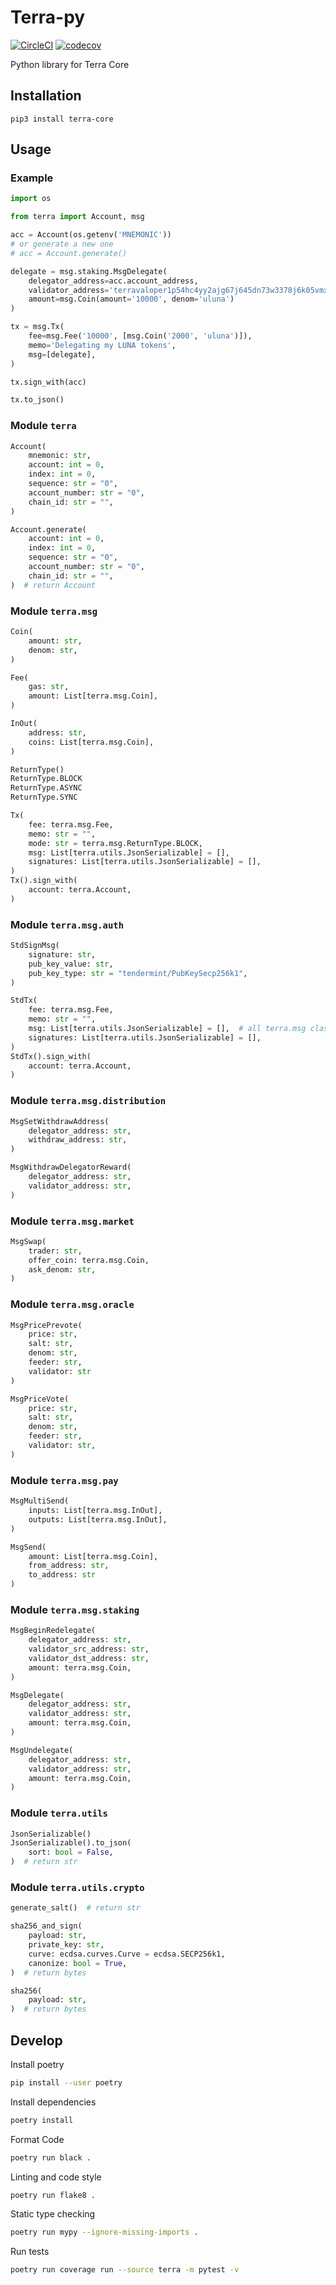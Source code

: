 # Terra-py

[![CircleCI](https://circleci.com/gh/terra-project/terra-py/tree/develop.svg?style=svg&circle-token=5f2dc128a3b81385969b69b77db1ed45d9163b5c)](https://circleci.com/gh/terra-project/terra-py/tree/develop)
[![codecov](https://codecov.io/gh/terra-project/terra-py/branch/develop/graph/badge.svg?token=mYwZ5wP3oU)](https://codecov.io/gh/terra-project/terra-py)


Python library for Terra Core

## Installation

```
pip3 install terra-core
```

## Usage

### Example

```python
import os

from terra import Account, msg

acc = Account(os.getenv('MNEMONIC'))
# or generate a new one
# acc = Account.generate()

delegate = msg.staking.MsgDelegate(
    delegator_address=acc.account_address,
    validator_address='terravaloper1p54hc4yy2ajg67j645dn73w3378j6k05vmx9r2',
    amount=msg.Coin(amount='10000', denom='uluna')
)

tx = msg.Tx(
    fee=msg.Fee('10000', [msg.Coin('2000', 'uluna')]),
    memo='Delegating my LUNA tokens',
    msg=[delegate],
)

tx.sign_with(acc)

tx.to_json()
```

### Module `terra`

```python
Account(
    mnemonic: str,
    account: int = 0,
    index: int = 0,
    sequence: str = "0",
    account_number: str = "0",
    chain_id: str = "",
)

Account.generate(
    account: int = 0,
    index: int = 0,
    sequence: str = "0",
    account_number: str = "0",
    chain_id: str = "",
)  # return Account
```

### Module `terra.msg`

```python
Coin(
    amount: str,
    denom: str,
)

Fee(
    gas: str,
    amount: List[terra.msg.Coin],
)

InOut(
    address: str,
    coins: List[terra.msg.Coin],
)

ReturnType()
ReturnType.BLOCK
ReturnType.ASYNC
ReturnType.SYNC

Tx(
    fee: terra.msg.Fee,
    memo: str = "",
    mode: str = terra.msg.ReturnType.BLOCK,
    msg: List[terra.utils.JsonSerializable] = [],
    signatures: List[terra.utils.JsonSerializable] = [],
)
Tx().sign_with(
    account: terra.Account,
)
```

### Module `terra.msg.auth`

```python
StdSignMsg(
    signature: str,
    pub_key_value: str,
    pub_key_type: str = "tendermint/PubKeySecp256k1",
)

StdTx(
    fee: terra.msg.Fee,
    memo: str = "",
    msg: List[terra.utils.JsonSerializable] = [],  # all terra.msg classes inherit from JsonSerializable
    signatures: List[terra.utils.JsonSerializable] = [],
)
StdTx().sign_with(
    account: terra.Account,
)
```

### Module `terra.msg.distribution`

```python
MsgSetWithdrawAddress(
    delegator_address: str,
    withdraw_address: str,
)

MsgWithdrawDelegatorReward(
    delegator_address: str,
    validator_address: str,
)
```

### Module `terra.msg.market`

```python
MsgSwap(
    trader: str,
    offer_coin: terra.msg.Coin,
    ask_denom: str,
)
```

### Module `terra.msg.oracle`

```python
MsgPricePrevote(
    price: str,
    salt: str,
    denom: str,
    feeder: str,
    validator: str
)

MsgPriceVote(
    price: str,
    salt: str,
    denom: str,
    feeder: str,
    validator: str,
)
```

### Module `terra.msg.pay`

```python
MsgMultiSend(
    inputs: List[terra.msg.InOut],
    outputs: List[terra.msg.InOut],
)

MsgSend(
    amount: List[terra.msg.Coin],
    from_address: str,
    to_address: str
)
```

### Module `terra.msg.staking`

```python
MsgBeginRedelegate(
    delegator_address: str,
    validator_src_address: str,
    validator_dst_address: str,
    amount: terra.msg.Coin,
)

MsgDelegate(
    delegator_address: str,
    validator_address: str,
    amount: terra.msg.Coin,
)

MsgUndelegate(
    delegator_address: str,
    validator_address: str,
    amount: terra.msg.Coin,
)
```

### Module `terra.utils`

```python
JsonSerializable()
JsonSerializable().to_json(
    sort: bool = False,
)  # return str
```

### Module `terra.utils.crypto`

```python
generate_salt()  # return str

sha256_and_sign(
    payload: str,
    private_key: str,
    curve: ecdsa.curves.Curve = ecdsa.SECP256k1,
    canonize: bool = True,
)  # return bytes

sha256(
    payload: str,
)  # return bytes
```

## Develop

Install poetry

```bash
pip install --user poetry
```

Install dependencies

```bash
poetry install
```

Format Code
```bash
poetry run black .
```

Linting and code style

```bash
poetry run flake8 .
```

Static type checking
```bash
poetry run mypy --ignore-missing-imports .
```

Run tests

```bash
poetry run coverage run --source terra -m pytest -v
```
